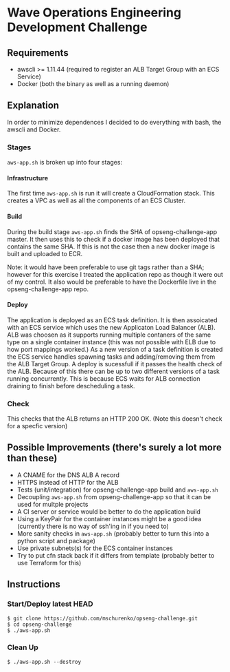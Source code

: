 # Wave Operations Engineering Development Challenge

## Requirements
- awscli >= 1.11.44 (required to register an ALB Target Group with an ECS Service)
- Docker (both the binary as well as a running daemon)

## Explanation
In order to minimize dependences I decided to do everything with bash, the awscli and Docker.

### Stages
`aws-app.sh` is broken up into four stages:

#### Infrastructure
The first time `aws-app.sh` is run it will create a CloudFormation stack. This creates a VPC as well as all the components of an ECS Cluster.

#### Build
 During the build stage `aws-app.sh` finds the SHA of opseng-challenge-app master. It then uses this to check if a docker image has been deployed that contains the same SHA. If this is not the case then a new docker image is built and uploaded to ECR.

Note: it would have been preferable to use git tags rather than a SHA; however for this exercise I treated the application repo as though it were out of my control. It also would be preferable to have the Dockerfile live in the opseng-challenge-app repo.

#### Deploy
The application is deployed as an ECS task definition. It is then assoicated with an ECS service which uses the new Applicaton Load Balancer (ALB). ALB was choosen as it supports running multiple contaners of the same type on a single container instance (this was not possible with ELB due to how port mappings worked.) As a new version of a task definition is created the ECS service handles spawning tasks and adding/removing them from the ALB Target Group. A deploy is sucessfull if it passes the health check of the ALB. Because of this there can be up to two different versions of a task running concurrently. This is because ECS waits for ALB connection draining to finish before descheduling a task.

### Check
This checks that the ALB returns an HTTP 200 OK. (Note this doesn't check for a specfic version)

## Possible Improvements (there's surely a lot more than these)
- A CNAME for the DNS ALB A record
- HTTPS instead of HTTP for the ALB
- Tests (unit/integration) for opseng-challenge-app build and `aws-app.sh`
- Decoupling `aws-app.sh` from opseng-challenge-app so that it can be used for multple projects
- A CI server or service would be better to do the application build
- Using a KeyPair for the container instances might be a good idea (currently there is no way of ssh'ing in if you need to)
- More sanity checks in `aws-app.sh` (probably better to turn this into a python script and package)
- Use private subnets(s) for the ECS container instances
- Try to put cfn stack back if it differs from template (probably better to use Terraform for this)

## Instructions

### Start/Deploy latest HEAD
```
$ git clone https://github.com/mschurenko/opseng-challenge.git
$ cd opseng-challenge
$ ./aws-app.sh
```

### Clean Up
```
$ ./aws-app.sh --destroy
```
